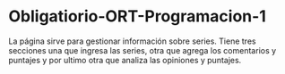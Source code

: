 # Obligatiorio-ORT-Programacion-1
La página sirve para gestionar información sobre series. Tiene tres secciones una que ingresa las series, otra que agrega los comentarios y puntajes y por ultimo otra que analiza las opiniones y puntajes.
